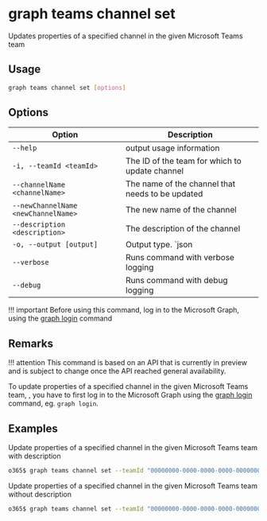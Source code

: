 # graph teams channel set

Updates properties of a specified channel in the given Microsoft Teams team

## Usage

```sh
graph teams channel set [options]
```

## Options

Option|Description
------|-----------
`--help`| output usage information
`-i, --teamId <teamId>`|The ID of the team for which to update channel 
`--channelName <channelName>`|The name of the channel that needs to be updated
`--newChannelName <newChannelName>`|The new name of the channel
`--description <description>`|The description of the channel
`-o, --output [output]`|Output type. `json|text`. Default `text`
`--verbose`|Runs command with verbose logging
`--debug`|Runs command with debug logging

!!! important
    Before using this command, log in to the Microsoft Graph, using the [graph login](../login.md) command

## Remarks

!!! attention
    This command is based on an API that is currently in preview and is subject to change once the API reached general availability.

To update properties of a specified channel in the given Microsoft Teams team,
, you have to first log in to the Microsoft Graph using the [graph login](../login.md) command, eg. `graph login`.

## Examples
  
Update properties of a specified channel in the given Microsoft Teams team with description 

```sh
o365$ graph teams channel set --teamId "00000000-0000-0000-0000-000000000000" --channelName Reviews --newChannelName Projects --description "Channel for new projects"
```

Update properties of a specified channel in the given Microsoft Teams team without description 

```sh
o365$ graph teams channel set --teamId "00000000-0000-0000-0000-000000000000" --channelName Reviews --newChannelName Projects
```    